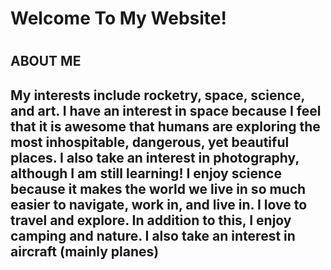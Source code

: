   <!DOCTYPE html>  
<html>
<head>
<h1> Welcome To My Website! <h1>
</head>

<h2> ABOUT ME <h2>
  <p>  My interests include rocketry, space, science, and art. I have an interest in space because I feel that it is awesome that humans are exploring the most inhospitable, dangerous, yet beautiful places. I also take an interest in photography, although I am still learning! I enjoy science because it makes the world we live in so much easier to navigate, work in, and live in. I love to travel and explore. In addition to this, I enjoy camping and nature. 
I also take an interest in aircraft (mainly planes) </p>


